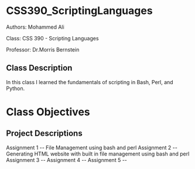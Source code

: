 # CSS390_ScriptingLanguages

Authors: Mohammed Ali

Class: CSS 390 - Scripting Languages

Professor: Dr.Morris Bernstein

## Class Description

In this class I learned the fundamentals of scripting in Bash, Perl, and Python.

# Class Objectives


## Project Descriptions

Assignment 1 -- File Management using bash and perl
Assignment 2 -- Generating HTML website with built in file management using bash and perl
Assignment 3 --
Assignment 4 --
Assignment 5 --